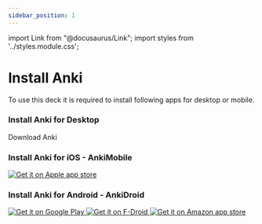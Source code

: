 ```yaml
---
sidebar_position: 1
---
```


import Link from "@docusaurus/Link";
import styles from '../styles.module.css';

# Install Anki

To use this deck it is required to install following apps for desktop or mobile.

### Install Anki for Desktop

<div className={styles.buttons}
style={{paddingLeft:"8px"}}>
    <Link
    className="button button--primary button--lg margin--sm"
    to="https://apps.ankiweb.net/#download">
    Download Anki
    </Link>
</div>

### Install Anki for iOS - AnkiMobile

<a href="https://itunes.apple.com/us/app/ankimobile-flashcards/id373493387">
    <img alt="Get it on Apple app store" style={{height:"48px", paddingLeft:"14px"}}
        src="/Anki-xiehanzi/img/apple-store-badge.png"/>
</a>

### Install Anki for Android - AnkiDroid

<div className={styles.wrapper}>

<a href="https://play.google.com/store/apps/details?id=com.ichi2.anki&utm_source=global_co&utm_medium=prtnr&utm_content=Mar2515&utm_campaign=PartBadge&pcampaignid=MKT-Other-global-all-co-prtnr-py-PartBadge-Mar2515-1">
    <img alt="Get it on Google Play" style={{height:"80px"}}
        src="https://raw.githubusercontent.com/krmanik/Anki-Android/main/docs/graphics/logos/google-badge.png" />
</a>

<a href="https://f-droid.org/repository/browse/?fdid=com.ichi2.anki">
    <img alt="Get it on F-Droid" style={{height:"80px"}}
        src="https://raw.githubusercontent.com/krmanik/Anki-Android/main/docs/graphics/logos/f-droid-badge.png"/>
</a>

<a href="http://www.amazon.com/gp/product/B004L1G7T2/ref=mas_pm_ankidroid_flashcards">
    <img alt="Get it on Amazon app store" style={{height:"80px"}}
        src="https://raw.githubusercontent.com/krmanik/Anki-Android/main/docs/graphics/logos/amazon-badge.png"/>
</a>

</div>